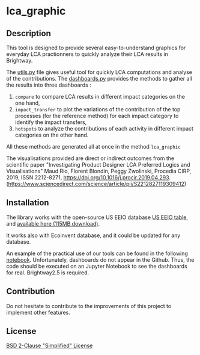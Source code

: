 # lca_graphic

## Description
This tool is designed to provide several easy-to-understand graphics for everyday LCA practionners to quickly analyze their LCA results in Brightway. 

The [utils.py](https://github.com/teolvs/lca_graphic/blob/main/utils.py) file gives useful tool for quickly LCA computations and analyse of the contributions.
The [dashboards.py](https://github.com/teolvs/lca_graphic/blob/main/dashboards.py) provides the methods to gather all the results into three dashboards :
1. ```compare``` to compare LCA results in different impact categories on the one hand,
2. ```impact_transfer``` to plot the variations of the contribution of the top processes (for the reference method) for each impact category to identify the impact transfers,
3. ```hotspots``` to analyze the contributions of each activity in different impact categories on the other hand.

All these methods are generated all at once in the method ```lca_graphic```

The visualisations provided are direct or indirect outcomes from the scientific paper "Investigating Product Designer LCA Preferred Logics and Visualisations" Maud Rio, Florent Blondin, Peggy Zwolinski, Procedia CIRP, 2019, ISSN 2212-8271, https://doi.org/10.1016/j.procir.2019.04.293. (https://www.sciencedirect.com/science/article/pii/S2212827119309412)

## Installation
The library works with the open-source US EEIO database [US EEIO table](https://github.com/USEPA/USEEIO), and [available here (115MB download)](https://files.brightway.dev/visualization_example_data.zip). 

It works also with Ecoinvent database, and it could be updated for any database.

An example of the practical use of our tools can be found in the following [notebook]. Unfortunately, dashboards do not appear in the Github. Thus, the code should be executed on an Jupyter Notebook to see the dashboards for real. Brightway2.5 is required.

[notebook]: https://github.com/teolvs/lca_graphic/blob/main/visualization_contest.ipynb 


## Contribution
Do not hesitate to contribute to the improvements of this project to implement other features.

## License
[BSD 2-Clause "Simplified" License]

[BSD 2-Clause "Simplified" License]: https://github.com/teolvs/lca_graphic/blob/main/LICENSE.md
